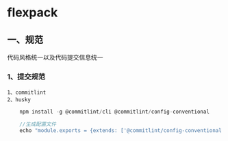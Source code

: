 # flexpack

## 一、规范

代码风格统一以及代码提交信息统一

### 1、提交规范
    
    1、commitlint
    2、husky

```javascript
    npm install -g @commitlint/cli @commitlint/config-conventional

    //生成配置文件
    echo "module.exports = {extends: ['@commitlint/config-conventional']}" > commitlint.config.js
```
